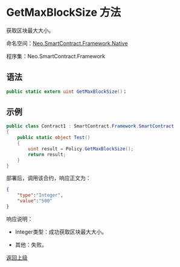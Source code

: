 # GetMaxBlockSize 方法

获取区块最大大小。

命名空间：[Neo.SmartContract.Framework.Native](../../native.md)

程序集：Neo.SmartContract.Framework

## 语法

```c#
public static extern uint GetMaxBlockSize()；
```

## 示例

```c#
public class Contract1 : SmartContract.Framework.SmartContract
{
    public static object Test()
    {
        uint result = Policy.GetMaxBlockSize();
        return result;
    }
}
```

部署后，调用该合约，响应正文为：

```json
{
	"type":"Integer",
	"value":"500"
}
```

响应说明：

- Integer类型：成功获取区块最大大小。

- 其他：失败。

[返回上级](../Policy.md)